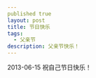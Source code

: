 ```yaml
---
published true
layout: post
title: 节日快乐
tags: 
  - 父亲节
description: 父亲节快乐！
---
```


2013-06-15 祝自己节日快乐！
